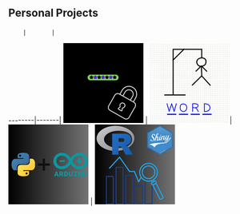 ## Personal Projects

        |       |
--------|-------|
[![Password Generator](./assets/pwgen.png)](https://github.com/enl9076/MadPass-Better-Password-Generator) | [![Hangman Game](./assets/hangman.png)]()|
[![Arduino](./assets/arduino.png)]() | [![R Shiny](./assets/rshiny.png)]()
